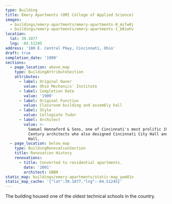 ```yaml
---
type: Building
title: Emery Apartments (OMI College of Applied Science)
images:
  - buildings/emery-apartments/emery-apartments-0_mifw0j
  - buildings/emery-apartments/emery-apartments-1_b0iwhv
location:
  lat: 39.1077
  lng: -84.51245
address: '100 E. Central Pkwy, Cincinnati, Ohio'
draft: true
completion_date: '1909'
sections:
  - page_location: above_map
    type: BuildingAttributeSection
    attributes:
      - label: Original Owner
        value: Ohio Mechanics' Institute
      - label: Completion Date
        value: '1909'
      - label: Original Function
        value: Classroom building and assembly hall
      - label: Style
        value: Collegiate Tudor
      - label: Architect
        value: >-
          Samuel Hannaford & Sons, one of Cincinnati's most prolific 19th
          Century architects who also designed Cincinnati City Hall and Music
          Hall.
  - page_location: below_map
    type: BuildingRenovationSection
    title: Renovation History
    renovations:
      - title: Converted to residential apartments.
        date: '2001'
        architect: GBBN
static_map: buildings/emery-apartments/static-map_ywm81o
static_map_cache: '{"lat":39.1077,"lng":-84.51245}'
---
```


The building housed one of the oldest technical schools in the country.
